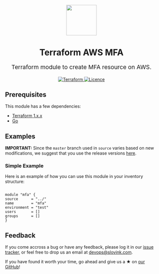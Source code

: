 <p align="center"> <img src="https://user-images.githubusercontent.com/50652676/62349836-882fef80-b51e-11e9-99e3-7b974309c7e3.png" width="100" height="100"></p>


<h1 align="center">
    Terraform AWS MFA
</h1>

<p align="center" style="font-size: 1.2rem;"> 
    Terraform module to create MFA resource on AWS.
     </p>

<p align="center">

<a href="https://www.terraform.io">
  <img src="https://img.shields.io/badge/Terraform-v1.1.7-green" alt="Terraform">
</a>
<a href="LICENSE.md">
  <img src="https://img.shields.io/badge/License-APACHE-blue.svg" alt="Licence">
</a>






## Prerequisites

This module has a few dependencies:

- [Terraform 1.x.x](https://learn.hashicorp.com/terraform/getting-started/install.html)
- [Go](https://golang.org/doc/install)







## Examples


**IMPORTANT:** Since the `master` branch used in `source` varies based on new modifications, we suggest that you use the release versions [here](https://github.com/slovink/terraform-aws-mfa/releases).


### Simple Example
Here is an example of how you can use this module in your inventory structure:
  ```hcl

module "mfa" {
  source      = "../"
  name        = "mfa"
  environment = "test"
  users       = []
  groups      = []
}

  ```



## Feedback
If you come accross a bug or have any feedback, please log it in our [issue tracker](https://github.com/slovink/terraform-aws-mfa/issues), or feel free to drop us an email at [devops@slovink.com](mailto:devops@slovink.com).

If you have found it worth your time, go ahead and give us a ★ on [our GitHub](https://github.com/slovink/terraform-aws-iam-mfa)!